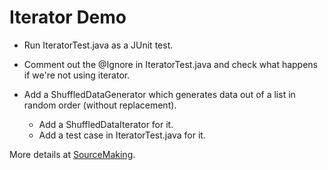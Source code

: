 # Iterator Demo

* Run IteratorTest.java as a JUnit test.

* Comment out the @Ignore in IteratorTest.java and check what happens if we're not using iterator.

* Add a ShuffledDataGenerator which generates data out of a list in random order (without replacement).
  * Add a ShuffledDataIterator for it.
  * Add a test case in IteratorTest.java for it.

More details at [SourceMaking](https://sourcemaking.com/design_patterns/iterator).
